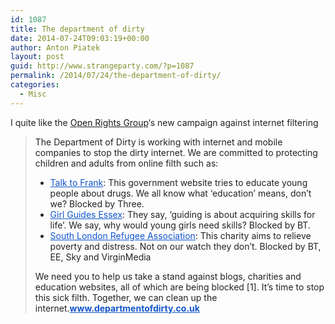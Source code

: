 ```yaml
---
id: 1087
title: The department of dirty
date: 2014-07-24T09:03:19+00:00
author: Anton Piatek
layout: post
guid: http://www.strangeparty.com/?p=1087
permalink: /2014/07/24/the-department-of-dirty/
categories:
  - Misc
---
```

<p style="color: #222222;">
  I quite like the <a href="https://www.openrightsgroup.org/">Open Rights Group</a>&#8216;s new campaign against internet filtering
</p>

> <p style="color: #222222;">
>   The Department of Dirty is working with internet and mobile companies to stop the dirty internet. We are committed to protecting children and adults from online filth such as:
> </p>
> 
> <div style="color: #222222;">
>   <div>
>     <ul>
>       <li>
>         <a style="color: #1155cc;" href="http://www.talktofrank.com/" target="_blank">Talk to Frank</a>: This government website tries to educate young people about drugs. We all know what ‘education’ means, don’t we? Blocked by Three.
>       </li>
>       <li>
>         <a style="color: #1155cc;" href="http://www.girlguidingessexne.org.uk/" target="_blank">Girl Guides Essex</a>: They say, ‘guiding is about acquiring skills for life’. We say, why would young girls need skills? Blocked by BT.
>       </li>
>       <li>
>         <a style="color: #1155cc;" href="http://www.asylumwelcome.org.uk/" target="_blank">South London Refugee Association</a>: This charity aims to relieve poverty and distress. Not on our watch they don’t. Blocked by BT, EE, Sky and VirginMedia
>       </li>
>     </ul>
>   </div>
>   
>   <div>
>     We need you to help us take a stand against blogs, charities and education websites, all of which are being blocked [1]. It’s time to stop this sick filth. Together, we can clean up the internet.<strong><a style="color: #1155cc;" href="http://www.departmentofdirty.co.uk/" target="_blank">www.departmentofdirty.co.uk</a></strong>
>   </div>
> </div>